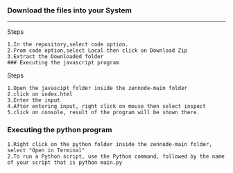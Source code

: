 ### Download the files into your System
---

Steps
```
1.In the repository,select code option.
2.From code option,select Local then click on Download Zip
3.Extract the Downloaded folder
### Executing the javascript program
```
Steps
```
1.Open the javascipt folder inside the zennode-main folder
2.click on index.html
3.Enter the input
4.After entering input, right click on mouse then select inspect
5.click on console, result of the program will be shown there.
```
### Executing the python program 
```
1.Right click on the python folder inside the zennode-main folder, select "Open in Terminal"
2.To run a Python script, use the Python command, followed by the name of your script that is python main.py
```
